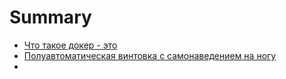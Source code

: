 # Summary

* [Что такое докер - это ](docker1.md)
* [Полуавтоматическая винтовка с самонаведением на ногу](docker2.md)
* 